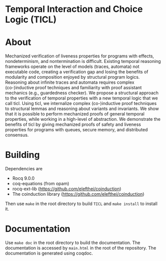 Temporal Interaction and Choice Logic (TICL)
==============================================

# About

Mechanized verification of liveness properties for programs with effects, nondeterminism,
and nontermination is difficult. Existing temporal reasoning frameworks operate on the
level of models (traces, automata) not executable code, creating a verification gap and losing
the benefits of modularity and composition enjoyed by structural program logics. Reasoning about
infinite traces and automata requires complex (co-)inductive proof techniques and familiarity
with proof assistant mechanics (e.g., guardedness checker). We propose a structural approach to
the verification of temporal properties with a new temporal logic that we call ticl. Using ticl,
we internalize complex (co-)inductive proof techniques to structural lemmas and reasoning about
variants and invariants. We show that it is possible to perform mechanized proofs of general
temporal properties, while working in a high-level of abstraction. We demonstrate the benefits of
ticl by giving mechanized proofs of safety and liveness properties for programs with queues,
secure memory, and distributed consensus.

# Building

Dependencies are
- Rocq 9.0.0
- coq-equations (from opam)
- rocq-ext-lib (https://github.com/elefthei/coinduction)
- The coinduction library (https://github.com/elefthei/coinduction)

Then use `make` in the root directory to build `TICL` and `make install` to install it.

# Documentation

Use `make doc` in the root directory to build the documentation. The documentation is accessed
by `main.html` in the root of the repository. The documentation is generated using coqdoc.


